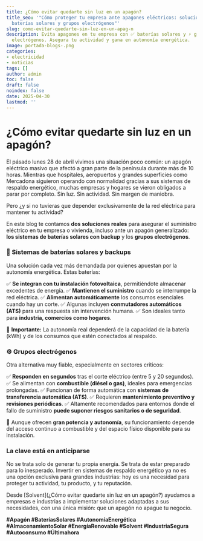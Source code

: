```yaml
---
title: ¿Cómo evitar quedarte sin luz en un apagón?
title_seo: '"Cómo proteger tu empresa ante apagones eléctricos: soluciones con
  baterías solares y grupos electrógenos"'
slug: como-evitar-quedarte-sin-luz-en-un-apag-n
description: Evita apagones en tu empresa con ✅ baterías solares y ⚡ grupos
  electrógenos. Asegura tu actividad y gana en autonomía energética.
image: portada-blogs-.png
categories:
- electricidad
- noticias
tags: []
author: admin
toc: false
draft: false
noindex: false
date: 2025-04-30
lastmod: ''
---
```

# ¿Cómo evitar quedarte sin luz en un apagón?

El pásado lunes 28 de abril vivimos una situación poco común: un apagón eléctrico masivo que afectó a gran parte de la península durante más de 10 horas. Mientras que hospitales, aeropuertos y grandes superficies como Mercadona siguieron operando con normalidad gracias a sus sistemas de respaldo energético, muchas empresas y hogares se vieron obligados a parar por completo. Sin luz. Sin actividad. Sin margen de maniobra.

Pero ¿y si no tuvieras que depender exclusivamente de la red eléctrica para mantener tu actividad?

En este blog te contamos **dos soluciones reales** para asegurar el suministro eléctrico en tu empresa o vivienda, incluso ante un apagón generalizado: **los sistemas de baterías solares con backup** y los **grupos electrógenos**.

### 🔋 Sistemas de baterías solares y backups

Una solución cada vez más demandada por quienes apuestan por la autonomía energética. Estas baterías:

✅ **Se integran con tu instalación fotovoltaica**, permitiéndote almacenar excedentes de energía. ✅ **Mantienen el suministro** cuando se interrumpe la red eléctrica. ✅ **Alimentan automáticamente** los consumos esenciales cuando hay un corte. ✅ Algunas incluyen **conmutadores automáticos (ATS)** para una respuesta sin intervención humana. ✅ Son ideales tanto para **industria, comercios como hogares**.

📌 **Importante:** La autonomía real dependerá de la capacidad de la batería (kWh) y de los consumos que estén conectados al respaldo.

### ⚙️ Grupos electrógenos

Otra alternativa muy fiable, especialmente en sectores críticos:

✅ **Responden en segundos** tras el corte eléctrico (entre 5 y 20 segundos). ✅ Se alimentan con **combustible (diésel o gas)**, ideales para emergencias prolongadas. ✅ Funcionan de forma automática con **sistemas de transferencia automática (ATS)**. ✅ Requieren **mantenimiento preventivo y revisiones periódicas**. ✅ Altamente recomendados para entornos donde el fallo de suministro **puede suponer riesgos sanitarios o de seguridad**.

📌 Aunque ofrecen **gran potencia y autonomía**, su funcionamiento depende del acceso continuo a combustible y del espacio físico disponible para su instalación.

### La clave está en anticiparse

No se trata solo de generar tu propia energía. Se trata de estar preparado para lo inesperado. Invertir en sistemas de respaldo energético ya no es una opción exclusiva para grandes industrias: hoy es una necesidad para proteger tu actividad, tu producto, y tu reputación.

Desde [Solvent](¿Cómo evitar quedarte sin luz en un apagón?) ayudamos a empresas e industrias a implementar soluciones adaptadas a sus necesidades, con una única misión: que un apagón no apague tu negocio.

**#Apagón #BateríasSolares #AutonomíaEnergética #AlmacenamientoSolar #EnergíaRenovable #Solvent #IndustriaSegura #Autoconsumo #Últimahora**
